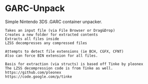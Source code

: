 GARC-Unpack
===========

Simple Nintendo 3DS .GARC container unpacker.

	Takes an input file (via File Browser or Drag&Drop)
	Creates a new folder for extracted contents
	Extracts all files inside
	LZSS decompresses any compressed files

	Attempts to detect file extensions (ie BCH, CGFX, CFNT)
	Also can force BIN extension for all files.

	Basis for extraction (via structs) is based off Tinke by pleonex
	The LZSS decompression code is from Tinke as well.
	https://github.com/pleonex
	https://code.google.com/p/tinke

